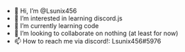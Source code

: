 - 👋 Hi, I’m @Lsunix456
- 👀 I’m interested in learning discord.js
- 🌱 I’m currently learning code
- 💞️ I’m looking to collaborate on nothing (at least for now)
- 📫 How to reach me via discord!: Lsunix456#5976


